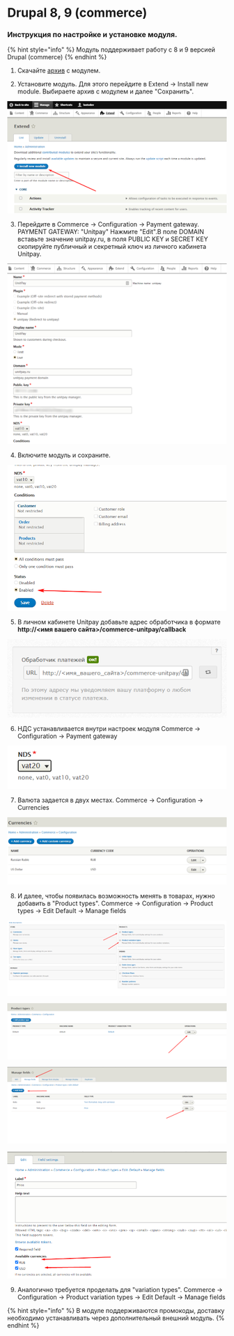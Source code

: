 # Drupal 8, 9 \(commerce\)

### Инструкция по настройке и установке модуля.

{% hint style="info" %}
Модуль поддерживает работу с 8 и 9 версией Drupal \(commerce\)
{% endhint %}

1. Скачайте  [архив](https://github.com/unitpay/drupal/archive/main.zip) с модулем.

2. Установите модуль. Для этого перейдите в Extend -&gt; Install new module. Выбираете архив с модулем и далее "Сохранить".

![](../../.gitbook/assets/d_ustanovka.png)

3. Перейдите в Commerce -&gt; Configuration -&gt; Payment gateway. PAYMENT GATEWAY: "Unitpay" Нажмите "Edit".В поле DOMAIN вставьте значение unitpay.ru, в поля PUBLIC KEY и SECRET KEY скопируйте публичный и секретный ключ из личного кабинета Unitpay.

![](../../.gitbook/assets/8-nastroiki1.png)

4. Включите модуль и сохраните.

![](../../.gitbook/assets/8-nastroiki2.png)

5. В личном кабинете Unitpay добавьте адрес обработчика в формате **http://&lt;имя вашего сайта&gt;/commerce-unitpay/callback**

![](../../.gitbook/assets/213514da544a8913f88105cb2135f9ae.png)

6. НДС устанавливается внутри настроек модуля Commerce -&gt; Configuration -&gt; Payment gateway

![](../../.gitbook/assets/6e56d9874bd24b7521520cac32b1d278.png)

7. Валюта задается в двух местах. Commerce -&gt; Configuration -&gt; Currencies

![](../../.gitbook/assets/6a75171b61038834536fdc4987f3386b.png)

8. И далее, чтобы появилась возможность менять в товарах, нужно добавить в "Product types". Commerce -&gt; Configuration -&gt; Product types -&gt; Edit Default -&gt; Manage fields

![](../../.gitbook/assets/1111.png)

![](../../.gitbook/assets/222.png)

![](../../.gitbook/assets/3333.png)

![](../../.gitbook/assets/4444.png)

9. Аналогично требуется проделать для "variation types". Commerce -&gt; Configuration -&gt; Product variation types -&gt; Edit Default -&gt; Manage fields

{% hint style="info" %}
В модуле поддерживаются промокоды, доставку необходимо устанавливать через дополнительный внешний модуль.
{% endhint %}

